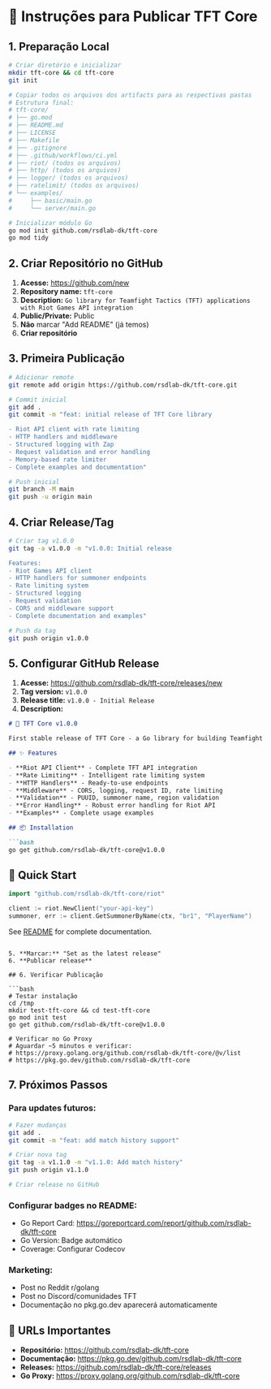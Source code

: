 # 🚀 Instruções para Publicar TFT Core

## 1. Preparação Local

```bash
# Criar diretório e inicializar
mkdir tft-core && cd tft-core
git init

# Copiar todos os arquivos dos artifacts para as respectivas pastas
# Estrutura final:
# tft-core/
# ├── go.mod
# ├── README.md
# ├── LICENSE
# ├── Makefile
# ├── .gitignore
# ├── .github/workflows/ci.yml
# ├── riot/ (todos os arquivos)
# ├── http/ (todos os arquivos) 
# ├── logger/ (todos os arquivos)
# ├── ratelimit/ (todos os arquivos)
# └── examples/
#     ├── basic/main.go
#     └── server/main.go

# Inicializar módulo Go
go mod init github.com/rsdlab-dk/tft-core
go mod tidy
```

## 2. Criar Repositório no GitHub

1. **Acesse:** https://github.com/new
2. **Repository name:** `tft-core`
3. **Description:** `Go library for Teamfight Tactics (TFT) applications with Riot Games API integration`
4. **Public/Private:** Public
5. **Não** marcar "Add README" (já temos)
6. **Criar repositório**

## 3. Primeira Publicação

```bash
# Adicionar remote
git remote add origin https://github.com/rsdlab-dk/tft-core.git

# Commit inicial
git add .
git commit -m "feat: initial release of TFT Core library

- Riot API client with rate limiting
- HTTP handlers and middleware
- Structured logging with Zap  
- Request validation and error handling
- Memory-based rate limiter
- Complete examples and documentation"

# Push inicial
git branch -M main
git push -u origin main
```

## 4. Criar Release/Tag

```bash
# Criar tag v1.0.0
git tag -a v1.0.0 -m "v1.0.0: Initial release

Features:
- Riot Games API client
- HTTP handlers for summoner endpoints
- Rate limiting system
- Structured logging
- Request validation
- CORS and middleware support
- Complete documentation and examples"

# Push da tag
git push origin v1.0.0
```

## 5. Configurar GitHub Release

1. **Acesse:** https://github.com/rsdlab-dk/tft-core/releases/new
2. **Tag version:** `v1.0.0`
3. **Release title:** `v1.0.0 - Initial Release`
4. **Description:**
```markdown
# 🎉 TFT Core v1.0.0

First stable release of TFT Core - a Go library for building Teamfight Tactics applications.

## ✨ Features

- **Riot API Client** - Complete TFT API integration
- **Rate Limiting** - Intelligent rate limiting system  
- **HTTP Handlers** - Ready-to-use endpoints
- **Middleware** - CORS, logging, request ID, rate limiting
- **Validation** - PUUID, summoner name, region validation
- **Error Handling** - Robust error handling for Riot API
- **Examples** - Complete usage examples

## 📦 Installation

```bash
go get github.com/rsdlab-dk/tft-core@v1.0.0
```

## 🚀 Quick Start

```go
import "github.com/rsdlab-dk/tft-core/riot"

client := riot.NewClient("your-api-key")
summoner, err := client.GetSummonerByName(ctx, "br1", "PlayerName")
```

See [README](https://github.com/rsdlab-dk/tft-core#readme) for complete documentation.
```

5. **Marcar:** "Set as the latest release"
6. **Publicar release**

## 6. Verificar Publicação

```bash
# Testar instalação
cd /tmp
mkdir test-tft-core && cd test-tft-core
go mod init test
go get github.com/rsdlab-dk/tft-core@v1.0.0

# Verificar no Go Proxy
# Aguardar ~5 minutos e verificar:
# https://proxy.golang.org/github.com/rsdlab-dk/tft-core/@v/list
# https://pkg.go.dev/github.com/rsdlab-dk/tft-core
```

## 7. Próximos Passos

### Para updates futuros:
```bash
# Fazer mudanças
git add .
git commit -m "feat: add match history support"

# Criar nova tag
git tag -a v1.1.0 -m "v1.1.0: Add match history"
git push origin v1.1.0

# Criar release no GitHub
```

### Configurar badges no README:
- Go Report Card: https://goreportcard.com/report/github.com/rsdlab-dk/tft-core  
- Go Version: Badge automático
- Coverage: Configurar Codecov

### Marketing:
- Post no Reddit r/golang
- Post no Discord/comunidades TFT
- Documentação no pkg.go.dev aparecerá automaticamente

## 🎯 URLs Importantes

- **Repositório:** https://github.com/rsdlab-dk/tft-core
- **Documentação:** https://pkg.go.dev/github.com/rsdlab-dk/tft-core
- **Releases:** https://github.com/rsdlab-dk/tft-core/releases
- **Go Proxy:** https://proxy.golang.org/github.com/rsdlab-dk/tft-core